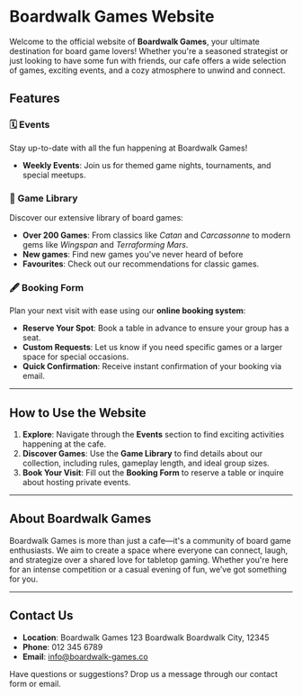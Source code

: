 # Boardwalk Games Website

Welcome to the official website of **Boardwalk Games**, your ultimate destination for board game lovers! Whether you're a seasoned strategist or just looking to have some fun with friends, our cafe offers a wide selection of games, exciting events, and a cozy atmosphere to unwind and connect.

## Features

### 🗓️ Events
Stay up-to-date with all the fun happening at Boardwalk Games!
- **Weekly Events**: Join us for themed game nights, tournaments, and special meetups.

### 🎲 Game Library
Discover our extensive library of board games:
- **Over 200 Games**: From classics like *Catan* and *Carcassonne* to modern gems like *Wingspan* and *Terraforming Mars*.
- **New games**: Find new games you've never heard of before
- **Favourites**: Check out our recommendations for classic games.

### 🖋️ Booking Form
Plan your next visit with ease using our **online booking system**:
- **Reserve Your Spot**: Book a table in advance to ensure your group has a seat.
- **Custom Requests**: Let us know if you need specific games or a larger space for special occasions.
- **Quick Confirmation**: Receive instant confirmation of your booking via email.

---

## How to Use the Website

1. **Explore**: Navigate through the **Events** section to find exciting activities happening at the cafe.
2. **Discover Games**: Use the **Game Library** to find details about our collection, including rules, gameplay length, and ideal group sizes.
3. **Book Your Visit**: Fill out the **Booking Form** to reserve a table or inquire about hosting private events.

---

## About Boardwalk Games

Boardwalk Games is more than just a cafe—it's a community of board game enthusiasts. We aim to create a space where everyone can connect, laugh, and strategize over a shared love for tabletop gaming. Whether you're here for an intense competition or a casual evening of fun, we’ve got something for you.

---

## Contact Us

- **Location**: Boardwalk Games
123 Boardwalk
Boardwalk City, 12345
- **Phone**:  012 345 6789
- **Email**: info@boardwalk-games.co

Have questions or suggestions? Drop us a message through our contact form or email.